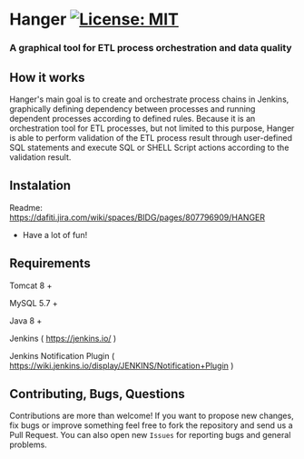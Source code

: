 # Hanger [![License: MIT](https://img.shields.io/badge/License-MIT-yellow.svg)](https://opensource.org/licenses/MIT)
### A graphical tool for ETL process orchestration and data quality

## How it works
Hanger's main goal is to create and orchestrate process chains in Jenkins, graphically defining dependency between processes and running dependent processes according to defined rules. Because it is an orchestration tool for ETL processes, but not limited to this purpose, Hanger is able to perform validation of the ETL process result through user-defined SQL statements and execute SQL or SHELL Script actions according to the validation result. 

## Instalation

Readme: https://dafiti.jira.com/wiki/spaces/BIDG/pages/807796909/HANGER

* Have a lot of fun!


## Requirements

Tomcat 8 +

MySQL 5.7 +

Java 8 +

Jenkins ( https://jenkins.io/ )

Jenkins Notification Plugin ( https://wiki.jenkins.io/display/JENKINS/Notification+Plugin )


## Contributing, Bugs, Questions
Contributions are more than welcome! If you want to propose new changes, fix bugs or improve something feel free to fork the repository and send us a Pull Request. You can also open new `Issues` for reporting bugs and general problems.
